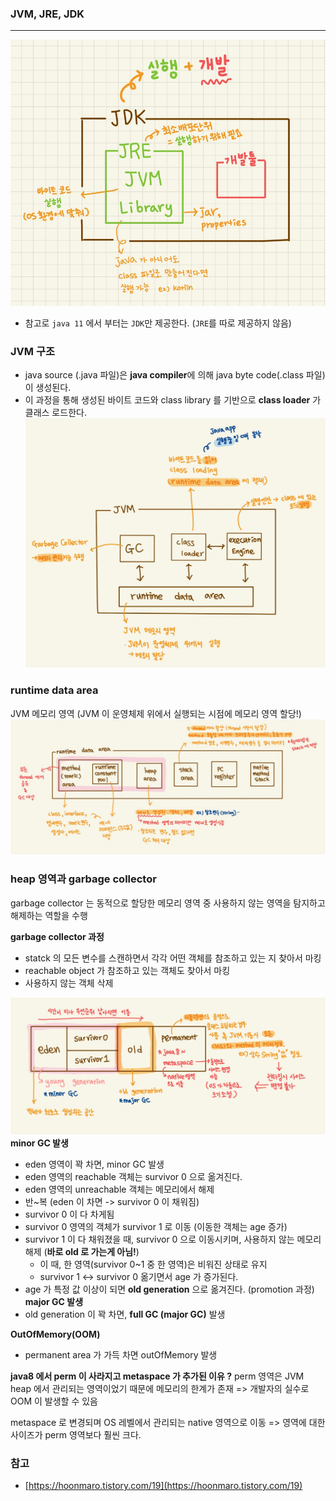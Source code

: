 ### JVM, JRE, JDK

---

![](../images/java-jvm-jre-jdk.jpg)

- 참고로 `java 11` 에서 부터는 `JDK`만 제공한다. (`JRE`를 따로 제공하지 않음)

### JVM 구조
- java source (.java 파일)은 **java compiler**에 의해 java byte code(.class 파일) 이 생성된다.
- 이 과정을 통해 생성된 바이트 코드와 class library 를 기반으로 **class loader** 가 클래스 로드한다.
![](../images/java-jvm.jpg)

### runtime data area
JVM 메모리 영역 (JVM 이 운영체제 위에서 실행되는 시점에 메모리 영역 할당!)
![](../images/java-runtime-data-area.jpg)

### heap 영역과 garbage collector
garbage collector 는 동적으로 할당한 메모리 영역 중 사용하지 않는 영역을 탐지하고 해제하는 역할을 수행

**garbage collector 과정**
- statck 의 모든 변수를 스캔하면서 각각 어떤 객체를 참조하고 있는 지 찾아서 마킹
- reachable object 가 참조하고 있는 객체도 찾아서 마킹
- 사용하지 않는 객체 삭제

![](../images/java-jvm-heap.jpg)
**minor GC 발생**
- eden 영역이 꽉 차면, minor GC 발생
- eden 영역의 reachable 객체는 survivor 0 으로 옮겨진다.
- eden 영역의 unreachable 객체는 메모리에서 해제
- 반~복 (eden 이 차면 -> survivor 0 이 채워짐)
- survivor 0 이 다 차게됨
- survivor 0 영역의 객체가 survivor 1 로 이동 (이동한 객체는 age 증가)
- survivor 1 이 다 채워졌을 때, survivor 0 으로 이동시키며, 사용하지 않는 메모리 해제 (**바로 old 로 가는게 아님!**)
    - 이 때, 한 영역(survivor 0~1 중 한 영역)은 비워진 상태로 유지
    - survivor 1 <-> survivor 0 옮기면서 age 가 증가된다.
- age 가 특정 값 이상이 되면 **old generation** 으로 옮겨진다. (promotion 과정)
**major GC 발생**
- old generation 이 꽉 차면, **full GC (major GC)** 발생

**OutOfMemory(OOM)**
- permanent area 가 가득 차면 outOfMemory 발생

**java8 에서 perm 이 사라지고 metaspace 가 추가된 이유 ?**
perm 영역은 JVM heap 에서 관리되는 영역이었기 때문에 메모리의 한계가 존재 => 개발자의 실수로 OOM 이 발생할 수 있음

metaspace 로 변경되며 OS 레벨에서 관리되는 native 영역으로 이동 => 영역에 대한 사이즈가 perm 영역보다 훨씬 크다.

### 참고
- [https://hoonmaro.tistory.com/19](https://hoonmaro.tistory.com/19)
